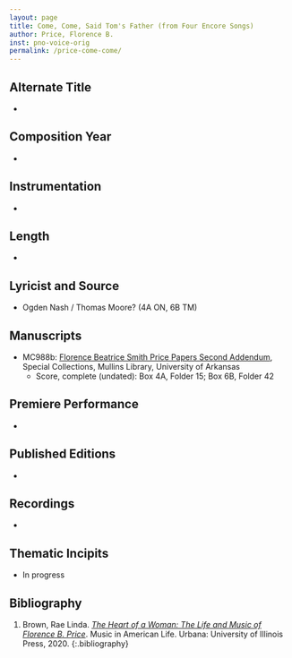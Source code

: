 ```yaml
---
layout: page
title: Come, Come, Said Tom's Father (from Four Encore Songs)
author: Price, Florence B.
inst: pno-voice-orig
permalink: /price-come-come/
---
```


## Alternate Title
- 

## Composition Year
- 

## Instrumentation
- 

## Length
- 

## Lyricist and Source
- Ogden Nash / Thomas Moore? (4A ON, 6B TM)

## Manuscripts
- MC988b: <a href="https://uark.as.atlas-sys.com/repositories/2/resources/696/" target="_blank">Florence Beatrice Smith Price Papers Second Addendum</a>, Special Collections, Mullins Library, University of Arkansas
    * Score, complete (undated): Box 4A, Folder 15; Box 6B, Folder 42

## Premiere Performance
- 

## Published Editions
- 

## Recordings
- 

## Thematic Incipits
- In progress

## Bibliography
1. Brown, Rae Linda. <a href="https://www.worldcat.org/title/1122800180" target="_blank">*The Heart of a Woman: The Life and Music of Florence B. Price*</a>. Music in American Life. Urbana: University of Illinois Press, 2020.
{:.bibliography}